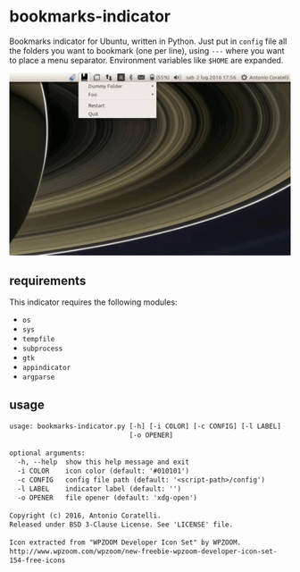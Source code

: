# bookmarks-indicator
Bookmarks indicator for Ubuntu, written in Python.
Just put in `config` file all the folders you want to bookmark (one per line),
using `---` where you want to place a menu separator.
Environment variables like `$HOME` are expanded.

![example](https://raw.githubusercontent.com/antoniocoratelli/bookmarks-indicator/master/res/animation.gif)

## requirements

This indicator requires the following modules:
- `os`
- `sys`
- `tempfile`
- `subprocess`
- `gtk`
- `appindicator`
- `argparse`

## usage
```
usage: bookmarks-indicator.py [-h] [-i COLOR] [-c CONFIG] [-l LABEL]
                              [-o OPENER]

optional arguments:
  -h, --help  show this help message and exit
  -i COLOR    icon color (default: '#010101')
  -c CONFIG   config file path (default: '<script-path>/config')
  -l LABEL    indicator label (default: '')
  -o OPENER   file opener (default: 'xdg-open')

Copyright (c) 2016, Antonio Coratelli.
Released under BSD 3-Clause License. See 'LICENSE' file.

Icon extracted from "WPZOOM Developer Icon Set" by WPZOOM.
http://www.wpzoom.com/wpzoom/new-freebie-wpzoom-developer-icon-set-154-free-icons
```
